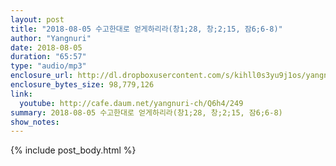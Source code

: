 ```yaml
---
layout: post
title: "2018-08-05 수고한대로 얻게하리라(창1;28, 창;2;15, 잠6;6-8)"
author: "Yangnuri"
date: 2018-08-05
duration: "65:57"
type: "audio/mp3"
enclosure_url: http://dl.dropboxusercontent.com/s/kihll0s3yu9j1os/yangnurichurch180805.mp3
enclosure_bytes_size: 98,779,126
link:
  youtube: http://cafe.daum.net/yangnuri-ch/Q6h4/249
summary: 2018-08-05 수고한대로 얻게하리라(창1;28, 창;2;15, 잠6;6-8)
show_notes:
---
```


{% include post_body.html %}
